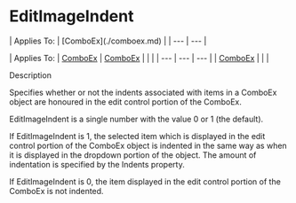 




<h1 class="heading"><span class="name">EditImageIndent</span></h1>
| Applies To: | [ComboEx](./comboex.md) |
| --- | ---  |

| Applies To: | [ComboEx](./comboex.md) | [ComboEx](./comboex.md) |  |  |
| --- | --- | ---  |
| [ComboEx](./comboex.md) |  |  |


Description


Specifies whether or not the indents associated with items in a ComboEx object are honoured in the edit control portion of the ComboEx.


EditImageIndent is a single number with the value 0 or 1 (the default).


If EditImageIndent is 1, the selected item which is displayed in the edit control portion of the ComboEx object is indented in the same way as when it is displayed in the dropdown portion of the object. The amount of indentation is specified by the Indents property.


If EditImageIndent is 0, the item displayed in the edit control portion of the ComboEx is not indented.



